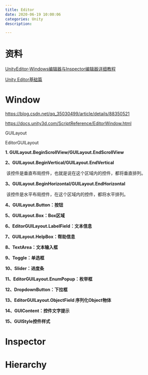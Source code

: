 ```yaml
---
title: Editor
date: 2020-06-19 10:00:06
categories: Unity
description:

---
```




# 资料

[UnityEditor-Windows编辑器与Inspector编辑器详细教程](https://www.jianshu.com/p/97520d98a1f2)

[Unity Editor基础篇](https://www.jianshu.com/p/8432ad6fac64)



# Window

https://blog.csdn.net/qq_35030499/article/details/88350521

https://docs.unity3d.com/ScriptReference/EditorWindow.html



GUILayout

EditorGUILayout



**1. GUILayout.BeginScrollView/GUILayout.EndScrollView**

**2、GUILayout.BeginVertical/GUILayout.EndVertical**

​	  该控件是垂直布局控件，也就是说在这个区域内的控件，都将垂直排列。

**3、GUILayout.BeginHorizontal/GUILayout.EndHorizontal**

​	  该控件是水平布局控件，在这个区域内的控件，都将水平排列。

**4、GUILayout.Button：按钮**

**5、GUILayout.Box：Box区域**

**6、EditorGUILayout.LabelField：文本信息**

**7、GUILayout.HelpBox：帮助信息**

**8、TextArea：文本输入框**

**9、Toggle：单选框**

**10、Slider：进度条**

**11、EditorGUILayout.EnumPopup：枚举框**

**12、DropdownButton：下拉框**

**13、EditorGUILayout.ObjectField 序列化Object物体**

**14、GUIContent：控件文字提示**

**15、GUIStyle控件样式**







# Inspector



# Hierarchy




